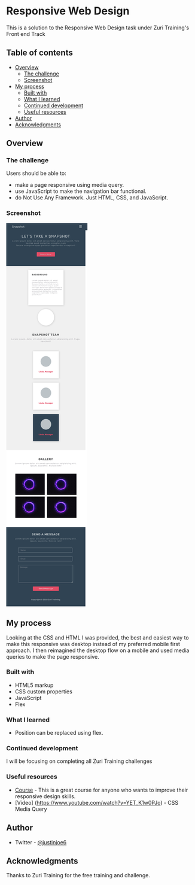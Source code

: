 # Responsive Web Design

This is a solution to the Responsive Web Design task under Zuri Training's Front end Track

## Table of contents

- [Overview](#overview)
  - [The challenge](#the-challenge)
  - [Screenshot](#screenshot)
- [My process](#my-process)
  - [Built with](#built-with)
  - [What I learned](#what-i-learned)
  - [Continued development](#continued-development)
  - [Useful resources](#useful-resources)
- [Author](#author)
- [Acknowledgments](#acknowledgments)

## Overview

### The challenge

Users should be able to:

- make a page responsive using media query.
- use JavaScript to make the navigation bar functional.
- do Not Use Any Framework. Just HTML, CSS, and JavaScript.

### Screenshot

![Screenshot of my solution](screenshot.png)

## My process

Looking at the CSS and HTML I was provided, the best and easiest way to make this responsive was desktop instead of my preferred mobile first approach. I then reimagined the desktop flow on a mobile and used media queries to make the page responsive.

### Built with

- HTML5 markup
- CSS custom properties
- JavaScript
- Flex

### What I learned

- Position can be replaced using flex.

### Continued development

I will be focusing on completing all Zuri Training challenges

### Useful resources

- [Course](https://courses.kevinpowell.co/courses/conquering-responsive-layouts/) - This is a great course for anyone who wants to improve their responsive design skills.
- [Video] (https://www.youtube.com/watch?v=YET_K1w0PJo) - CSS Media Query

## Author

- Twitter - [@justinjoe6](https://www.twitter.com/justinjoe6)

## Acknowledgments

Thanks to Zuri Training for the free training and challenge.

